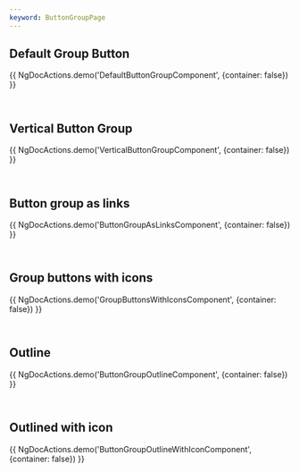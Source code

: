 ```yaml
---
keyword: ButtonGroupPage
---
```


## Default Group Button

{{ NgDocActions.demo('DefaultButtonGroupComponent', {container: false}) }}

```angular-html file="./default-button-group/default-button-group.component.html" group="DefaultButtonGroupComponent" name="html"

```

```angular-ts file="./default-button-group/default-button-group.component.ts" group="DefaultButtonGroupComponent" name="typescript"

```

## Vertical Button Group

{{ NgDocActions.demo('VerticalButtonGroupComponent', {container: false}) }}

```angular-html file="./vertical-button-group/vertical-button-group.component.html" group="VerticalButtonGroupComponent" name="html"

```

```angular-ts file="./vertical-button-group/vertical-button-group.component.ts" group="VerticalButtonGroupComponent" name="typescript"

```

## Button group as links

{{ NgDocActions.demo('ButtonGroupAsLinksComponent', {container: false}) }}

```angular-html file="./button-group-as-links/button-group-as-links.component.html" group="ButtonGroupAsLinksComponent" name="html"

```

```angular-ts file="./button-group-as-links/button-group-as-links.component.ts" group="ButtonGroupAsLinksComponent" name="typescript"

```

## Group buttons with icons

{{ NgDocActions.demo('GroupButtonsWithIconsComponent', {container: false}) }}

```angular-html file="./group-buttons-with-icons/group-buttons-with-icons.component.html" group="GroupButtonsWithIconsComponent" name="html"

```

```angular-ts file="./group-buttons-with-icons/group-buttons-with-icons.component.ts" group="GroupButtonsWithIconsComponent" name="typescript"

```

## Outline

{{ NgDocActions.demo('ButtonGroupOutlineComponent', {container: false}) }}

```angular-html file="./button-group-outline/button-group-outline.component.html" group="ButtonGroupOutlineComponent" name="html"

```

```angular-ts file="./button-group-outline/button-group-outline.component.ts" group="ButtonGroupOutlineComponent" name="typescript"

```

## Outlined with icon

{{ NgDocActions.demo('ButtonGroupOutlineWithIconComponent', {container: false}) }}

```angular-html file="./button-group-outline-with-icon/button-group-outline-with-icon.component.html" group="ButtonGroupOutlineWithIconComponent" name="html"

```

```angular-ts file="./button-group-outline-with-icon/button-group-outline-with-icon.component.ts" group="ButtonGroupOutlineWithIconComponent" name="typescript"

```
